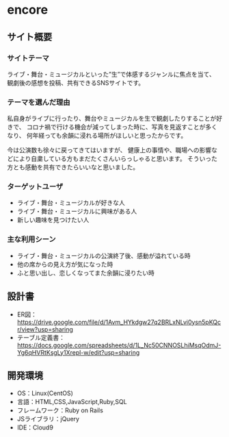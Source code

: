 # encore

## サイト概要
### サイトテーマ
ライブ・舞台・ミュージカルといった”生”で体感するジャンルに焦点を当て、
観劇後の感想を投稿、共有できるSNSサイトです。


### テーマを選んだ理由
私自身がライブに行ったり、舞台やミュージカルを生で観劇したりすることが好きで、
コロナ禍で行ける機会が減ってしまった時に、写真を見返すことが多くなり、
何年経っても余韻に浸れる場所がほしいと思ったからです。

今は公演数も徐々に戻ってきてはいますが、
健康上の事情や、職場への影響などにより自粛している方もまだたくさんいらっしゃると思います。
そういった方とも感動を共有できたらいいなと思いました。


### ターゲットユーザ
- ライブ・舞台・ミュージカルが好きな人
- ライブ・舞台・ミュージカルに興味がある人
- 新しい趣味を見つけたい人


### 主な利用シーン
- ライブ・舞台・ミュージカルの公演終了後、感動が溢れている時
- 他の席からの見え方が気になった時
- ふと思い出し、恋しくなってまた余韻に浸りたい時


## 設計書
- ER図：https://drive.google.com/file/d/1Avm_HYkdgw27q2BRLxNLvi0ysn5pKQcr/view?usp=sharing
- テーブル定義書：https://docs.google.com/spreadsheets/d/1L_Nc50CNNOSLhiMsqOdmJ-Yg6qHVRtKsgLy1Xrepl-w/edit?usp=sharing


## 開発環境
- OS：Linux(CentOS)
- 言語：HTML,CSS,JavaScript,Ruby,SQL
- フレームワーク：Ruby on Rails
- JSライブラリ：jQuery
- IDE：Cloud9


<!-- ## 使用素材
- 外部サービスの画像素材・音声素材を使用した場合は、必ずサービス名とURLを明記してください。
- 使用しない場合は、使用素材の項目をREADMEから削除してください。 -->
